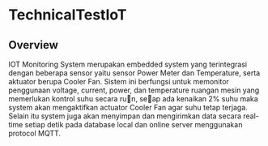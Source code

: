 # TechnicalTestIoT
## Overview
IOT Monitoring System merupakan embedded system yang terintegrasi dengan beberapa
sensor yaitu sensor Power Meter dan Temperature, serta aktuator berupa Cooler Fan. Sistem
ini berfungsi untuk memonitor penggunaan voltage, current, power, dan temperature
ruangan mesin yang memerlukan kontrol suhu secara ru􀆟n, se􀆟ap ada kenaikan 2% suhu maka
system akan mengaktifkan actuator Cooler Fan agar suhu tetap terjaga. Selain itu system juga
akan menyimpan dan mengirimkan data secara real-time setiap detik pada database local dan
online server menggunakan protocol MQTT.
